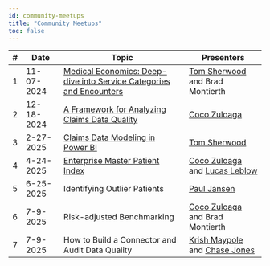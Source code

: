 ```yaml
---
id: community-meetups
title: "Community Meetups"
toc: false
---
```


| # | Date | Topic | Presenters |
|---|------|-------|----------|
| 1 | 11-07-2024 | [Medical Economics: Deep-dive into Service Categories and Encounters](https://youtu.be/Yza5z9lVfCs?si=VNBbMziqp_dLVRis) | [Tom Sherwood](https://www.linkedin.com/in/sherwoodtom/) and Brad Montierth |
| 2 | 12-18-2024 | [A Framework for Analyzing Claims Data Quality](https://www.youtube.com/watch?v=95XMj2wRFtc) | [Coco Zuloaga](https://www.linkedin.com/in/jorge-zuloaga/) |
| 3 | 2-27-2025 | [Claims Data Modeling in Power BI](https://www.youtube.com/watch?v=MeK8u08B-wo) | [Tom Sherwood](https://www.linkedin.com/in/sherwoodtom/) |
| 4 | 4-24-2025 | [Enterprise Master Patient Index](https://youtu.be/53MzefImwIs?si=MKeIMrtO2gx_q19_) | [Coco Zuloaga](https://www.linkedin.com/in/jorge-zuloaga/) and [Lucas Leblow](https://www.linkedin.com/in/lucas-leblow/) |
| 5 | 6-25-2025 | Identifying Outlier Patients | [Paul Jansen](https://www.linkedin.com/in/paul-jansen-1102678/) |
| 6 | 7-9-2025 | Risk-adjusted Benchmarking | [Coco Zuloaga](https://www.linkedin.com/in/jorge-zuloaga/) and Brad Montierth |
| 7 | 7-9-2025 | How to Build a Connector and Audit Data Quality | [Krish Maypole](https://www.linkedin.com/in/krishmaypole/) and [Chase Jones](https://www.linkedin.com/in/chase-jones/) |
